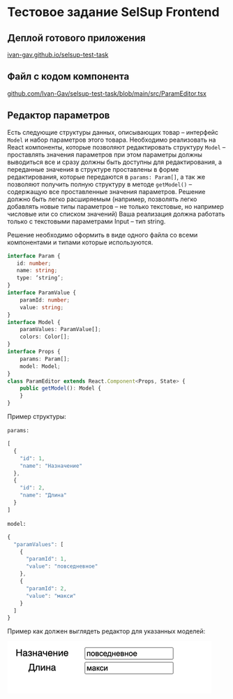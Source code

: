 # Тестовое задание SelSup Frontend

## Деплой готового приложения

[ivan-gav.github.io/selsup-test-task](https://ivan-gav.github.io/selsup-test-task/)

## Файл с кодом компонента

[github.com/Ivan-Gav/selsup-test-task/blob/main/src/ParamEditor.tsx](https://github.com/Ivan-Gav/selsup-test-task/blob/main/src/ParamEditor.tsx)

## Редактор параметров

Есть следующие структуры данных, описывающих товар – интерфейс `Model` и набор параметров этого товара. Необходимо реализовать на React компоненты, которые позволяют редактировать структуру `Model` – проставлять значения параметров при этом параметры должны выводиться все и сразу должны быть доступны для редактирования, а переданные значения в структуре проставлены в форме редактирования, которые передаются в `params: Param[]`, а так же позволяют получить полную структуру в методе `getModel()` – содержащую все проставленные значения параметров. Решение должно быть легко расширяемым (например, позволять легко добавлять новые типы параметров – не только текстовые, но например числовые или со списком значений) Ваша реализация должна работать только с текстовыми параметрами Input – тип string.

Решение необходимо оформить в виде одного файла со всеми компонентами и типами которые используются.

```ts
interface Param {
   id: number;
   name: string;
   type: ‘string’;
}
interface ParamValue {
    paramId: number;
    value: string;
}
interface Model {
    paramValues: ParamValue[];
    colors: Color[];
}
interface Props {
    params: Param[];
    model: Model;
}
class ParamEditor extends React.Component<Props, State> {
    public getModel(): Model {
    }
}
```
Пример структуры:

`params:`

```ts
[
  {
    "id": 1,
    "name": "Назначение"
  },
  {
    "id": 2,
    "name": "Длина"
  }
]
```

`model:`

```ts
{
  "paramValues": [
    {
      "paramId": 1,
      "value": "повседневное"
    },
    {
      "paramId": 2,
      "value": "макси"
    }
  ] 
}
```

Пример как должен выглядеть редактор для указанных моделей:

![alt text](image.png)
